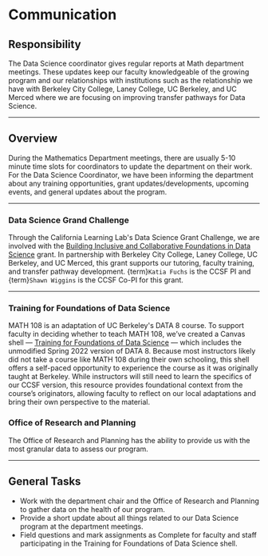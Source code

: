 # Communication

## Responsibility
The Data Science coordinator gives regular reports at Math department meetings. These updates keep our faculty knowledgeable of the growing program and our relationships with institutions such as the relationship we have with Berkeley City College, Laney College, UC Berkeley, and UC Merced where we are focusing on improving transfer pathways for Data Science.

---

## Overview
During the Mathematics Department meetings, there are usually 5-10 minute time slots for coordinators to update the department on their work. For the Data Science Coordinator, we have been informing the department about any training opportunities, grant updates/developments, upcoming events, and general updates about the program. 

---

### Data Science Grand Challenge
Through the California Learning Lab's Data Science Grant Challenge, we are involved with the [Building Inclusive and Collaborative Foundations in Data Science](https://calearninglab.org/project/building-inclusive-and-collaborative-foundations-in-data-science/) grant. In partnership with Berkeley City College, Laney College, UC Berkeley, and UC Merced, this grant supports our tutoring, faculty training, and transfer pathway development. {term}`Katia Fuchs` is the CCSF PI and {term}`Shawn Wiggins` is the CCSF Co-PI for this grant.

--- 

### Training for Foundations of Data Science
MATH 108 is an adaptation of UC Berkeley's DATA 8 course. To support faculty in deciding whether to teach MATH 108, we’ve created a Canvas shell — [Training for Foundations of Data Science](https://ccsf.instructure.com/courses/61235) — which includes the unmodified Spring 2022 version of DATA 8. Because most instructors likely did not take a course like MATH 108 during their own schooling, this shell offers a self-paced opportunity to experience the course as it was originally taught at Berkeley. While instructors will still need to learn the specifics of our CCSF version, this resource provides foundational context from the course’s originators, allowing faculty to reflect on our local adaptations and bring their own perspective to the material.

### Office of Research and Planning
The Office of Research and Planning has the ability to provide us with the most granular data to assess our program. 

---

## General Tasks
- Work with the department chair and the Office of Research and Planning to gather data on the health of our program.
- Provide a short update about all things related to our Data Science program at the department meetings.
- Field questions and mark assignments as Complete for faculty and staff participating in the Training for Foundations of Data Science shell.
